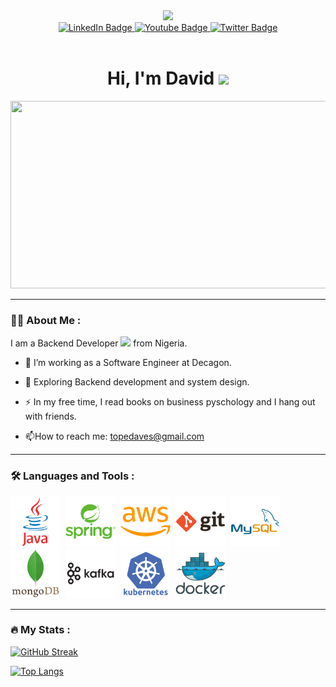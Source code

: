 <div id="header" align="center">
  <img src="https://media.giphy.com/media/M9gbBd9nbDrOTu1Mqx/giphy.gif" width="100"/>
  <div id="badges">
  <a href="https://www.linkedin.com/in/david-abejirin/">
    <img src="https://img.shields.io/badge/LinkedIn-blue?style=for-the-badge&logo=linkedin&logoColor=white" alt="LinkedIn Badge"/>
  </a>
  <a href="#">
    <img src="https://img.shields.io/badge/YouTube-red?style=for-the-badge&logo=youtube&logoColor=white" alt="Youtube Badge"/>
  </a>
  <a href="https://twitter.com/dxdxcoder">
    <img src="https://img.shields.io/badge/Twitter-blue?style=for-the-badge&logo=twitter&logoColor=white" alt="Twitter Badge"/>
  </a>
</div>
<img src="https://komarev.com/ghpvc/?username=codekonnects&style=flat-square&color=blue" alt=""/>
<h1>
  Hi, I'm David
  <img src="https://media.giphy.com/media/hvRJCLFzcasrR4ia7z/giphy.gif" width="30px"/>
</h1>
</div>
<div align="center">
  <img src="https://media.giphy.com/media/dWesBcTLavkZuG35MI/giphy.gif" width="600" height="300"/>
</div>

 --- 

### :man_technologist: About Me :
I am a Backend Developer <img src="https://media.giphy.com/media/WUlplcMpOCEmTGBtBW/giphy.gif" width="30"> from Nigeria.
- :telescope: I’m working as a Software Engineer at Decagon.

- :seedling: Exploring Backend development and system design.

- :zap: In my free time, I read books on business pyschology and I hang out with friends.

-  :mailbox:How to reach me: topedaves@gmail.com

---

### :hammer_and_wrench: Languages and Tools :
<div>
  <img src="https://github.com/devicons/devicon/blob/master/icons/java/java-original-wordmark.svg" title="Java" alt="Java" width="80" height="80"/>&nbsp;
  <img src="https://github.com/devicons/devicon/blob/master/icons/spring/spring-original-wordmark.svg" title="Spring" alt="Spring" width="80" height="80"/>&nbsp;
 <img src="https://github.com/devicons/devicon/blob/master/icons/amazonwebservices/amazonwebservices-plain-wordmark.svg" title="AWS" alt="AWS" width="80" height="80"/>&nbsp;
  <img src="https://github.com/devicons/devicon/blob/master/icons/git/git-original-wordmark.svg" title="Git" **alt="Git" width="80" height="80"/>&nbsp;
  <img src="https://github.com/devicons/devicon/blob/master/icons/mysql/mysql-original-wordmark.svg" title="mysql" **alt="mysql" width="80" height="80"/>&nbsp;
  <img src="https://github.com/devicons/devicon/blob/master/icons/mongodb/mongodb-original-wordmark.svg" title="MongoDb" **alt="MongoDb" width="80" height="80"/>&nbsp;
  <img src="https://github.com/devicons/devicon/blob/master/icons/apachekafka/apachekafka-original-wordmark.svg" title="apachekafka" **alt="apachekafka" width="80" height="80"/>&nbsp;
  <img src="https://github.com/devicons/devicon/blob/master/icons/kubernetes/kubernetes-plain-wordmark.svg" title="kubernetes" **alt="kubernetes" width="80" height="80"/>&nbsp;
  <img src="https://github.com/devicons/devicon/blob/master/icons/docker/docker-original-wordmark.svg" title="kubernetes" **alt="kubernetes" width="80" height="80"/>&nbsp;  
  </div>
  
  ---

### :fire: My Stats :
[![GitHub Streak](http://github-readme-streak-stats.herokuapp.com?user=codekonnects&theme=dark&background=000000)](https://git.io/streak-stats)

[![Top Langs](https://github-readme-stats.vercel.app/api/top-langs/?username=codekonnects&layout=compact&theme=vision-friendly-dark)](https://github.com/codekonnects/github-readme-stats)



